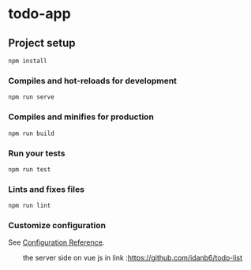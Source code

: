 # todo-app

## Project setup
```
npm install
```

### Compiles and hot-reloads for development
```
npm run serve
```

### Compiles and minifies for production
```
npm run build
```

### Run your tests
```
npm run test
```

### Lints and fixes files
```
npm run lint
```

### Customize configuration
See [Configuration Reference](https://cli.vuejs.org/config/).


<p align="center">the server side on vue js in link :<a href="https://github.com/idanb6/todo-list">https://github.com/idanb6/todo-list</a></p>
